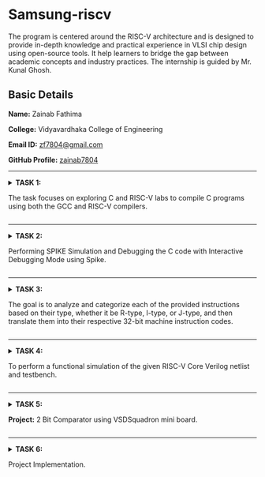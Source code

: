 # Samsung-riscv
The program is centered around the RISC-V architecture and is designed to provide in-depth knowledge and practical experience in VLSI chip design using open-source tools. It help learners to bridge the gap between academic concepts and industry practices. The internship is guided by Mr. Kunal Ghosh.

## Basic Details

**Name:** Zainab Fathima

**College:** Vidyavardhaka College of Engineering

**Email ID:** zf7804@gmail.com

**GitHub Profile:** [zainab7804](https://github.com/zainab7804)

----------------------------------------------------------------------------------------------------------------------------

<details>
<summary><b>TASK 1:</b> 
  
The task focuses on exploring C and RISC-V labs to compile C programs using both the GCC and RISC-V compilers.</summary>

### C Lab

We start by creating a file in the chosen directory using a simple editor like Leafpad. After writing the program to calculate the sum of numbers from 1 to n, save the file, close the editor, and compile it using GCC. Once compiled, you can run the program to see the output.

 C Code to calculate 1 to n numbers
```
#include<stdio.h>
int main()
{
  int i, sum=0, n=90;
  for(i=0;i<=n;++i)
    {
      sum+=i;
    }
  printf("Sum of numbers from 1 to %d is %d\n",n,sum);
  return 0;
}
```

The commands used are
```
gcc sum1ton.c
./a.out

```

![Code compiled using gcc compiler](https://github.com/user-attachments/assets/f02b5054-2576-4505-8c07-e6c7d2bf00cf)



### RISC-V lab

It involves viewing the code with the cat command to ensure it’s correct.

```
cat sum1ton.c

```
Next, compile it using the RISC-V GCC compiler.

```
riscv64-unknown-elf-gcc -O1 -mabi=lp64 -march=rv64i -o sum1ton.o sum1ton.c
riscv64-unknown-elf-gcc -Ofast -mabi=lp64 -march=rv64i -o sum1ton.o sum1ton.c
```
![Code compiled using riscv compiler](https://github.com/user-attachments/assets/18cbdbe6-e335-4377-a2c7-f58c8d03c138)

After compiling, use

```
riscv64-unknown-elf-objdump -d sum1ton.o

```
to disassemble the code and examine its assembly language version. This provides a closer look at how the program works at the hardware level.

The Assembly language code is displayed.

![objdump using O1](https://github.com/user-attachments/assets/80bb92da-641c-46d2-9783-0631849a783b)
Using O1

![Objdump using Ofast](https://github.com/user-attachments/assets/6c79d2a9-a40d-4fc9-8af6-954d91309a73)
Using Ofast

Optimization levels in GCC improve code performance and size to varying degrees. -O0 applies no optimization, suitable for debugging. -O1 offers basic optimizations, making code faster and smaller without significantly increasing compilation time, striking a balance between performance and simplicity. -Ofast prioritizes speed over strict compliance with standards, ideal for performance-critical tasks but requires thorough testing to avoid unexpected issues. Testing is crucial, as higher optimizations may complicate debugging or affect precision in critical calculations.

### Description of the commands used while execution:

**C lab**

1. cd: Changes the current working directory in a command-line interface.
2. leafpad: A simple and lightweight graphical text editor for Linux systems.
3. gcc: Performs the compilation step to build a program.
4. ./a.out: It will execute the file that was created with the compile.

**RISC-V lab**

1. -mabi=lp64: Specifies the ABI (Application Binary Interface) for RISC-V, indicating the use of the LP64 model, which uses 64-bit long integers and pointers.
2. -march=rv64i: Specifies the target architecture for RISC-V. rv64i indicates a 64-bit RISC-V processor using the base integer instruction set (I).
3. riscv-objdump: A tool that displays assembly instructions from a compiled RISC-V binary file. It helps in debugging and understanding compiled code.
4. -Ofast: An aggressive optimization level in GCC that prioritizes performance over strict standards compliance. It enables high-speed optimizations, but some may deviate from strict IEEE or ISO standards.
5. -O1: Enables basic optimizations in GCC that improve performance without significantly increasing compilation time.
</details>

----------------------------------------------------------------------------------------------------------------------------

<details>
<summary><b>TASK 2:</b> 
  
Performing SPIKE Simulation and Debugging the C code with Interactive Debugging Mode using Spike. </summary>

We start by creating a file in the chosen directory using a simple editor like Leafpad. After writing the program to swap two numbers, save the file, close the editor.

### C Code to swap two numbers
```
#include<stdio.h>
void main()
{
int a=10, b=5, temp;
printf("Numbers before swap: A=%d and B=%d\n",a,b);
temp=a;
a=b;
b=temp;
printf("Numbers after swap: A=%d and B=%d\n",a,b);
}
```

The code has to be simulated using both gcc and riscv compiler. Same output should be displayed on the terminal for both.

The commands used are as follows:

For gcc compiler
```
gcc swap.c
./a.out
```
For riscv compiler
```
spike pk swap.o
```
![gcc and spike output](https://github.com/user-attachments/assets/47a39f63-5665-4642-b43f-adb50fc64e2c)

Object dump for C code using Ofast and O1

![Objdump using Ofast](https://github.com/user-attachments/assets/33446aa1-b054-46e3-b856-e6776a2f541d)
Using Ofast

![Objdump using O1](https://github.com/user-attachments/assets/db290a9e-e2f5-4c91-ad16-30f2da31da3a)
Using O1

To debug the assembly language program use the following commands

1. To open the object dump
   ```
   riscv64-unknown-elf-objdump -d swap.o | less
   ```
2. To debug
   ```
   spike -d pk swap.o

   ```
The debugging operations are performed as follows
![Debugging](https://github.com/user-attachments/assets/f150cd24-dd67-4e04-9744-b5354575f72f)

### Description of the commands used while execution:
1. **spike:** This is the RISC-V ISA simulator (an instruction set simulator). Spike is commonly used for simulating and testing RISC-V programs. It emulates a RISC-V processor, running programs in a controlled environment.
2. **-d:** This flag is for debugging mode. It tells Spike to run in debug mode, allowing step-by-step execution, inspecting registers, memory, etc. Useful for identifying issues and analyzing program behavior.
3.  **pk:** This refers to the proxy kernel, which acts as a lightweight operating system for RISC-V. The proxy kernel handles system calls and facilitates program execution in the simulated environment.

### Description of few assembly level instructions:
1. **addi (Add Immediate)**
   
   Format: addi rd, rs1, imm
   
   Adds an immediate value (imm) to the value in register rs1 and stores the result in register rd.
   
2.  **sd (Store Doubleword)**
   
    Format: sd rs2, offset(rs1)
   
    Stores a 64-bit value from register rs2 into memory at an address calculated by offset + rs1.
   
3. **lui (Load Upper Immediate)**

   Format: lui rd, imm
   
   The value in imm is shifted left by 12 bits and stored in the upper portion of the destination register.
   
4. **li (Load Immediate)**

   Format: li rd, imm
   
   Loads an immediate value (imm) into a register (rd).

</details>

----------------------------------------------------------------------------------------------------------------------------

<details>
<summary><b>TASK 3:</b> 
  
The goal is to analyze and categorize each of the provided instructions based on their type, whether it be R-type, I-type, or J-type, and then translate them into their respective 32-bit machine instruction codes.</summary>


### What is RISC-V?

RISC-V is an open-source instruction set architecture (ISA) that enables developers to design processors for specific applications without the need for licensing fees. It is based on reduced instruction set computer (RISC) principles and represents the fifth generation of processors built on this concept. As an open and free alternative processor technology, RISC-V offers flexibility and accessibility to developers.

### Instruction Formats in RISC-V

The instruction format of a processor defines how machine language instructions are structured for execution. In RISC-V, the instructions are composed of fields that specify the data's location and operations. There are six main instruction formats in RISC-V:


1. R-format
2. I-format
3. S-format
4. B-format
5. U-format
6. J-format

Each format serves specific purposes in the processor's operation.

![Screenshot 2025-01-22 161646](https://github.com/user-attachments/assets/29ce1369-8c8b-4613-8747-4b28c26ccb8e)

### 1. R-type Instruction:
It is designed for operations that are performed on registers rather than memory locations. It is primarily used for executing arithmetic and logical operations.

The 32-bit instruction is divided into six fields:
![image](https://github.com/user-attachments/assets/290511a0-b7e0-4ace-9317-90ae6b202258)

1. **Opcode (7 bits):** Specifies the type of instruction format and operation to be performed.
2. **rd (5 bits):** Represents the Destination Register where the result of the operation is stored.
3. **func3 (3 bits):** Determines the specific arithmetic or logical operation to be performed.
4. **rs1 (5 bits):** First Source Register that holds input data for the operation.
5. **rs2 (5 bits):** Second Source Register used alongside rs1 for computation.
6. **func7 (7 bits):** Works similarly to func3 by providing additional operation details.

These fields together enable the execution of arithmetic and logical instructions using registers in RISC-V.

Example: add x1, x2, x3

![image](https://github.com/user-attachments/assets/6c0a77a4-0104-44cf-a604-71e8bfa873e7)

32-bit Instruction: 0000000   00011   00010   000   00001   0110011

### 2. I-type Instruction:
The "I" in I-type stands for Immediate, meaning operations use both registers and an immediate (constant) value, rather than memory locations. This instruction type is primarily used for immediate and load operations.

The 32-bit instruction is divided into five fields:

![image](https://github.com/user-attachments/assets/b9da4979-22e7-41aa-86b3-b82217cb3540)

1. **Opcode (7 bits):** Specifies the type of instruction format and operation to be performed.
2. **rd (5 bits):** Destination Register that stores the final result of the operation.
3. **func3 (3 bits):** Specifies the type of arithmetic or logical operation to be performed.
4. **rs1 (5 bits):** Source Register that provides input data for the operation.
5. **Immediate (12 bits):** A signed immediate value (imm[11:0]) used in calculations or load operations.

Key Difference from R-type:
Instead of having an rs2 register and func7 field (as in R-type), the I-type instruction includes a 12-bit immediate value, making it suitable for operations involving constants.

Example: addi x1, x2, 10

![image](https://github.com/user-attachments/assets/908a5336-bfac-4dcb-b356-048439797d3b)

32-bit Instruction: 000000000101   00010   000   00001   0010011

### 3. S-type Instruction:
 The "S" stands for Store, indicating that this instruction type is used to store the value from a register into memory. It is primarily used for store operations.

The 32-bit instruction is divided into six fields:

![image](https://github.com/user-attachments/assets/7b7c951e-c1e2-4432-b828-b946aafaebda)

1. **Opcode (7 bits):** Specifies the type of instruction format and operation to be performed.
2. **imm[11:5] (7 bits):** The upper 7 bits of a 12-bit signed immediate value, located in bits [31:25] of the instruction.
3. **rs2 (5 bits):** Source Register (register value to be stored in memory).
4. **rs1 (5 bits):** Base register used to calculate the memory address.
5. **func3 (3 bits):** Specifies the width and type of the store operation (e.g., word, half-word, or byte).
6. **imm[4:0] (5 bits):** The lower 5 bits of the 12-bit signed immediate value, located in bits [11:7] of the instruction.

Key Features of S-type:
There is no rd field in S-type instructions, as they do not store values in registers.
The value to be stored is found in the rs2 field, and the address is calculated using rs1 and the immediate field.

Example: sw x1, 8(x2)

![image](https://github.com/user-attachments/assets/8e1d1759-dabd-4525-b57c-33b2996196c1)

32-bit Instruction: 0000000   00001   00010   010   01000   0100011

### 4. B-type Instruction:
The "B" stands for Branching, indicating that this instruction is used for conditional branching based on certain conditions.

The 32-bit instruction is divided into eight fields:

![image](https://github.com/user-attachments/assets/9d801245-ebcb-42a9-af76-70f7d51a4a22)

1. **Opcode (7 bits):** Specifies the type of instruction format and operation to be performed.
2. **imm[12] (1 bit):** The most significant bit of a 12-bit signed immediate, located in bit [31] of the instruction.
3. **imm[10:5] (6 bits):** The next 6 bits of the signed immediate, located in bits [25:30] of the instruction.
4. **imm[4:1] (4 bits):** The next 4 bits of the signed immediate, located in bits [11:8] of the instruction.
5. **imm[11] (1 bit):** The second most significant bit of the signed immediate, located in bit [7] of the instruction.
6. **rs1 (5 bits):** First source register used in conditional operations.
7. **rs2 (5 bits):** Second source register used in conditional operations.
8. **func3 (3 bits):** Specifies the condition for branching (e.g., equal, not equal, less than).

Branching Logic:
If the condition defined by func3 is true, the Program Counter (PC) is updated by adding the immediate value to the current PC.
If false, the PC is updated by adding 4 bytes to the current PC, moving to the next instruction.
Word Alignment:
RV32 instructions are word-aligned, meaning the address is always a multiple of 4 bytes.

Example: beq x1, x2, 16

![image](https://github.com/user-attachments/assets/bd500417-76cf-4edd-abe0-10cdffc59f7f)

32-bit Instruction: 0000000   00001   00010   000   00010   1100011

### 5. U-type Instruction:
In the RV32 architecture, each U-type instruction is 32 bits long. The "U" stands for Upper Immediate, as these instructions are used to transfer an immediate value into the upper portion of the destination register. They are mainly used for loading large constants into registers.

The 32-bit instruction is divided into three fields:

![image](https://github.com/user-attachments/assets/5d6a9e21-f0c0-4227-849b-a47d7fdd0700)

1. **Opcode (7 bits):** Specifies the type of instruction format and operation to be performed.
2. **rd (5 bits):** Destination Register where the immediate value is transferred.
3. **Immediate (20 bits):** A 20-bit immediate value that is placed in the upper portion of the destination register.

Key Instructions in U-type:
The two primary U-type instructions are:
LUI (Load Upper Immediate)
AUIPC (Add Upper Immediate to PC)

Example: lui x1, 0x12345

![image](https://github.com/user-attachments/assets/b26962e1-a6fa-4186-b8a7-7ccb724cc8a4)

32-bit Instruction: 00010010001101000101   00001   0110111

### 6. J-type Instruction:
The "J" stands for Jump, indicating that this instruction format is used for jump-type operations, typically for branching to a specific memory location. J-type instructions are mainly used for implementing jumps and loops, allowing the program to branch to desired memory locations.

The 32-bit instruction is divided into six fields:

![image](https://github.com/user-attachments/assets/f2d82749-75bb-4019-a82d-1ba758fcbb99)

1. **Opcode (7 bits):** Specifies the type of instruction format and operation to be performed.
2. **rd (5 bits):** Destination Register used to store the return address in jump operations.
3. **Immediate (20 bits):** A 20-bit signed immediate value that represents the offset for the jump. 

Key Instruction in J-type:
JAL (Jump and Link):
This instruction performs a jump to the target address specified by the immediate value and stores the return address (next instruction) in the destination register (rd).

Example: jal x1, 2048

![image](https://github.com/user-attachments/assets/a725c779-d07f-4b39-b19d-5c741139f75b)

32-bit Instruction: 000000000010   0000000000   00001   1101111
</details>

----------------------------------------------------------------------------------------------------------------------------

<details>
<summary><b>TASK 4:</b> 
  
To perform a functional simulation of the given RISC-V Core Verilog netlist and testbench.</summary>

Note: We will use the Verilog Code and Testbench of RISCV that has already been designed.

### Step 1: Installation of iverilog and gtkwave

Use the following commands for installation:
1. For iverilog installation:
 ```
  $ sudo apt install iverilog
 ```
2. For gtkwave installation:
 ```
  $ sudo apt install gtkwave
 ```
### Step 2: Create two files for verilog and testbench using the following commands
```
  $ gedit iiitb_rv32i.v
  $ gedit iiitb_rv32i_tb.v
```
### Step 3: To simulate and run the verilog code , enter the following commands in your terminal
```
  $ iverilog -o iiitb_rv32i iiitb_rv32i.v iiitb_rv32i_tb.v
  $ ./iiitb_rv32i
```
### Step 4: To see the simulation waveform in GTKWave, enter the following command:
```
  $ gtkwave iiitb_rv32i.vcd
```
 The gtkwave will be opened and the following window will appear.
 
 ![window](https://github.com/user-attachments/assets/03ae390f-cfe6-4812-8a62-7c1fdbc8b502)

### Step 5: Analysing the output waveform
**1. add r6,r1,r2**
 ![1](https://github.com/user-attachments/assets/00308126-3291-4427-b5d9-13e79de65fbc)

**2. sub r7,r1,r2**
![2](https://github.com/user-attachments/assets/3e4ee4d4-3d47-4595-ba87-0d9991f6641b)

**3. and r8,r1,r3**
![3](https://github.com/user-attachments/assets/ffae9471-fb14-487a-9552-de02d69dc951)

**4. or r9,r2,r5**
![4](https://github.com/user-attachments/assets/08fa8780-754e-4109-a70a-97a4b619370d)

**5. xor r10,r1,r4**
![5](https://github.com/user-attachments/assets/2b92a9dc-8d52-4f8b-a618-72ff0454355f)
 
**6. slt r11,r2,r4**
![6](https://github.com/user-attachments/assets/3749a038-8571-4353-8447-ba10ce15220b)

**7. addi r12,r4,5**
![7](https://github.com/user-attachments/assets/0b8e7fe4-f923-4fd5-8e65-8146dcd1ce41)

**8.  lw r13,r1,2**
![8](https://github.com/user-attachments/assets/c5e6ac2b-6912-4307-b33b-21d8a1ba2fec)
    
**9.  beq r0,r0,15**
![9](https://github.com/user-attachments/assets/36d38d5a-4c5c-4f9a-a233-1a79e395f8ea)

</details>

------------------------------------------------------------------------------------------------------------------------------------------------


<details>
<summary><b>TASK 5:</b> 
  
**Project:** 2 Bit Comparator using VSDSquadron mini board. </summary>

**Overview:**
This project focuses on developing and testing a 2-bit comparator using the VSDSquadron Mini board. A 2-bit comparator is a digital circuit that evaluates two 2-bit binary numbers and determines their relationship—whether one is greater than, less than, or equal to the other. The implementation includes writing the comparator logic in C using Visual Studio Code, assembling the circuit on a breadboard, and utilizing LEDs to display the comparison results. The project combines software and hardware integration to demonstrate the practical application of digital logic design.

**Components Required:**
1. ***VSDSquadron Mini Board:*** Serves as the main microcontroller for processing and implementing the comparator logic.
2. ***Breadboard and Jumper Wires:*** Used for assembling and testing the circuit connections.
3. ***LEDs:*** We require 3 LEDs which idicate the comparison results (greater than, less than, or equal).
4. ***Resistors (220 Ω):*** Protect the LEDs by limiting current flow.

**PIN Configurations:**
![image](https://github.com/user-attachments/assets/dab4caaf-87d0-40e3-984b-70fea92d80db)



**Circuit Diagram:**

![image](https://github.com/user-attachments/assets/5da872f2-a974-4882-8f40-026aba063bc2)




**Truth Table:**

![image](https://github.com/user-attachments/assets/88fde976-602c-4380-9d73-5964e8b5b853)


**C Code:**

```
#include <ch32v00x.h>
#include <debug.h>
#include<stdio.h>

#define LED1_PIN GPIO_Pin_4 //yellow LED
#define LED2_PIN GPIO_Pin_5 //red LED
#define LED3_PIN GPIO_Pin_6 //green LED
#define LED_PORT GPIOD

void GPIO_Config(void) {
    // Enable the clock for GPIOD

    RCC_APB2PeriphClockCmd(RCC_APB2Periph_GPIOD, ENABLE);

    // Configure PD4, PD5, and PD6 as outputs
    GPIO_InitTypeDef GPIO_InitStructure;
    GPIO_InitStructure.GPIO_Pin = LED1_PIN | LED2_PIN | LED3_PIN ;
    GPIO_InitStructure.GPIO_Mode = GPIO_Mode_Out_PP; // Push-pull output
    GPIO_InitStructure.GPIO_Speed = GPIO_Speed_50MHz;
    GPIO_Init(LED_PORT, &GPIO_InitStructure);
}

void compare_2bit(uint8_t a, uint8_t b) {
    // Clear all LEDs
    GPIO_ResetBits(LED_PORT, LED1_PIN | LED2_PIN | LED3_PIN);

    if (a > b) {
      // Light up LED1 if a > b
        GPIO_SetBits(LED_PORT, LED1_PIN);
    } else if (a == b) {
        // Light up LED2 if a == b
        GPIO_SetBits(LED_PORT, LED2_PIN);
    } else {
        // Light up LED3 if a < b
        GPIO_SetBits(LED_PORT, LED3_PIN);
    }  
    
}  

int main(void) {   
    NVIC_PriorityGroupConfig(NVIC_PriorityGroup_2);
    SystemCoreClockUpdate();
    Delay_Init();
    // Initialize the GPIO for the LEDs
    GPIO_Config();


    // Main loop to iterate over all possible 2-bit numbers  
     for (uint8_t a = 0; a <= 3; a++) {
        for (uint8_t b = 0; b <= 3; b++) {
            compare_2bit(a, b);
            Delay_Ms(500); // Delay for visualization
        }
    }
    
    return 0;
}

```
**Conclusion:**
This project successfully demonstrates the use of the VSDSquadron Mini board to implement a basic digital circuit. The 2-bit comparato compares two binary numbers and displays the results using LEDs. This implementation reinforces key concepts of digital logic design, hardware integration, and microcontroller programming. Overall, the project provided a valuable hands-on learning experience in embedded systems and digital electronics.

Further improvements can be done by:

* Expanding to a 4-bit or 8-bit comparator.

* Displaying outputs on an LCD screen instead of LEDs.

* Using button inputs instead of hardcoded values.

</details>

---------------------------------------------------------------------------------------------------------------------------------

<details>
<summary><b>TASK 6:</b> 
  
Project Implementation.</summary>

**Implementation Video:**

https://github.com/zainab7804/samsung-riscv/raw/refs/heads/main/TASK%206/Video.mp4 

**Applications:**

1. **Digital Circuits and Processors:**
* Used in ALUs (Arithmetic Logic Units) as part of larger comparator circuits for decision-making.
* Helps in implementing control units in microprocessors for conditional branching operations.
* Forms the basis for larger bit comparators used in high-speed computing.
2. **Embedded Systems:**
* Used in sensor-based applications where small binary values need comparison (e.g., temperature thresholds, voltage levels).
* Employed in digital controllers to compare signals and trigger actions in embedded devices.
* Helps in low-power decision-making systems such as IoT devices.
3. **Communication Systems:**
* Used in error detection and correction circuits for comparing received and expected data bits.
* Plays a role in modulation and demodulation techniques, where bit-wise comparisons are necessary.
* Applied in signal processing systems for threshold detection.
4. **Robotics and Automation:**
* Used in robotic decision-making systems where conditions like distance measurement or object detection require comparison.
* Applied in automated sorting systems, where binary values represent categories.
* Helps in motion control applications, determining directional movements based on sensor inputs.
5. **Security and Access Control:**
* Used in digital lock systems, comparing entered codes against stored binary values.
* Helps in biometric authentication systems where digital patterns are compared.
* Applied in number-based security verifications in digital circuits.
